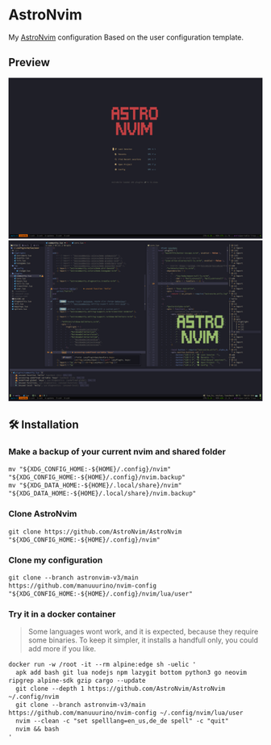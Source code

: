 # AstroNvim

My [AstroNvim](https://github.com/AstroNvim/AstroNvim) configuration Based on
the user configuration template.

## Preview

![Dasboard](./assets/dashboard.png) ![Overview](./assets/overview.png)

<!-- TODO: requirements
## Requirements
- cargo
- node
- lua
- deno
...

### Archlinux

```shell
sudo pacman -S
``` -->

## 🛠️ Installation

### Make a backup of your current nvim and shared folder

```shell
mv "${XDG_CONFIG_HOME:-${HOME}/.config}/nvim" "${XDG_CONFIG_HOME:-${HOME}/.config}/nvim.backup"
mv "${XDG_DATA_HOME:-${HOME}/.local/share}/nvim" "${XDG_DATA_HOME:-${HOME}/.local/share}/nvim.backup"
```

### Clone AstroNvim

```shell
git clone https://github.com/AstroNvim/AstroNvim "${XDG_CONFIG_HOME:-${HOME}/.config}/nvim"
```

### Clone my configuration

```shell
git clone --branch astronvim-v3/main https://github.com/manuuurino/nvim-config "${XDG_CONFIG_HOME:-${HOME}/.config}/nvim/lua/user"
```

### Try it in a docker container

> Some languages wont work, and it is expected, because they require some
> binaries. To keep it simpler, it installs a handfull only, you could add more
> if you like.

<!-- credits: https://github.com/AstroNvim/docs/blob/8646dd525c476fdb7429c310f4ff8018bf2f285f/src/content/docs/index.mdx#L106-L114 -->

```shell
docker run -w /root -it --rm alpine:edge sh -uelic '
  apk add bash git lua nodejs npm lazygit bottom python3 go neovim ripgrep alpine-sdk gzip cargo --update
  git clone --depth 1 https://github.com/AstroNvim/AstroNvim ~/.config/nvim
  git clone --branch astronvim-v3/main https://github.com/manuuurino/nvim-config ~/.config/nvim/lua/user
  nvim --clean -c "set spelllang=en_us,de_de spell" -c "quit"
  nvim && bash
'
```
